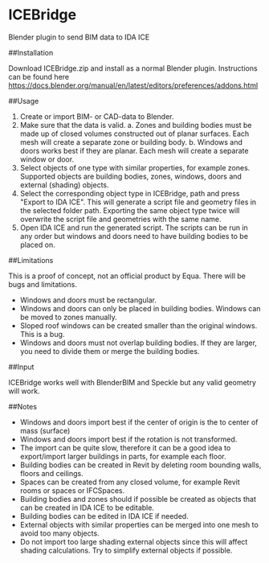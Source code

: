 # ICEBridge

Blender plugin to send BIM data to IDA ICE

##Installation

Download ICEBridge.zip and install as a normal Blender plugin. Instructions can be found here https://docs.blender.org/manual/en/latest/editors/preferences/addons.html

##Usage

1. Create or import BIM- or CAD-data to Blender. 
2. Make sure that the data is valid.
  a. Zones and building bodies must be made up of closed volumes constructed out of planar surfaces. Each mesh will create a separate zone or building body.
  b. Windows and doors works best if they are planar. Each mesh will create a separate window or door.
3. Select objects of one type with similar properties, for example zones. Supported objects are building bodies, zones, windows, doors and external (shading) objects.
4. Select the corresponding object type in ICEBridge, path and press "Export to IDA ICE". This will generate a script file and geometry files in the selected folder path. Exporting the same object type twice will overwrite the script file and geometries with the same name.
5. Open IDA ICE and run the generated script. The scripts can be run in any order but windows and doors need to have building bodies to be placed on.

##Limitations

This is a proof of concept, not an official product by Equa. There will be bugs and limitations.
- Windows and doors must be rectangular.
- Windows and doors can only be placed in building bodies. Windows can be moved to zones manually.
- Sloped roof windows can be created smaller than the original windows. This is a bug.
- Windows and doors must not overlap building bodies. If they are larger, you need to divide them or merge the building bodies.

##Input

ICEBridge works well with BlenderBIM and Speckle but any valid geometry will work.

##Notes

- Windows and doors import best if the center of origin is the to center of mass (surface)
- Windows and doors import best if the rotation is not transformed.
- The import can be quite slow, therefore it can be a good idea to export/import larger buildings in parts, for example each floor.
- Building bodies can be created in Revit by deleting room bounding walls, floors and ceilings.
- Spaces can be created from any closed volume, for example Revit rooms or spaces or IFCSpaces.
- Building bodies and zones should if possible be created as objects that can be created in IDA ICE to be editable.
- Building bodies can be edited in IDA ICE if needed.
- External objects with similar properties can be merged into one mesh to avoid too many objects.
- Do not import too large shading external objects since this will affect shading calculations. Try to simplify external objects if possible.


